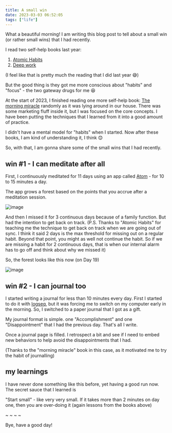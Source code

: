 ```yaml
---
title: A small win
date: 2023-03-03 06:52:05
tags: ["life"]
---
```


What a beautiful morning! I am writing this blog post to tell about a small win (or rather small wins) that I had recently.

I read two self-help books last year:
1. [Atomic Habits](https://www.goodreads.com/book/show/40121378-atomic-habits)
2. [Deep work](https://www.goodreads.com/book/show/25744928-deep-work)

(I feel like that is pretty much the reading that I did last year 😅)

But the good thing is they got me more conscious about "habits" and "focus" - the two gateway drugs for me 😆

At the start of 2023, I finished reading one more self-help book: [The morning miracle](https://www.goodreads.com/book/show/17166225-the-miracle-morning) randomly as it was lying around in our house. There was some marketing fluff inside it, but I was focused on the core concepts. I have been putting the techniques that I learned from it into a good amount of practice.

I didn't have a mental model for "habits" when I started. Now after these books, I am kind of understanding it, I think 😊

So, with that, I am gonna share some of the small wins that I had recently.

## win #1 - I can meditate after all

First, I continuously meditated for 11 days using an app called [Atom](https://play.google.com/store/apps/details?id=com.subconscious.thrive&hl=en_IN&gl=US) - for 10 to 15 minutes a day.

The app grows a forest based on the points that you accrue after a meditation session.

![image](https://user-images.githubusercontent.com/4211715/222609659-99f2f4be-4c54-4168-bce1-806ff1877424.png)

And then I missed it for 3 continuous days because of a family function. But had the intention to get back on track. (P.S. Thanks to "Atomic Habits" for teaching me the technique to get back on track when we are going out of sync. I think it said 2 days is the max threshold for missing out on a regular habit. Beyond that point, you might as well not continue the habit. So if we are missing a habit for 2 continuous days, that is when our internal alarm has to go off and think about why we missed it)

So, the forest looks like this now (on Day 19)

![image](https://user-images.githubusercontent.com/4211715/222611224-00093342-bf7e-4dce-8f9b-0609a6ea8db6.png)

## win #2 - I can journal too

I started writing a journal for less than 10 minutes every day. First I started to do it with [logseq](https://logseq.com/), but it was forcing me to switch on my computer early in the morning. So, I switched to a paper journal that I got as a gift.

My journal format is simple. one "Accomplishment" and one "Disappointment" that I had the previous day. That's all I write.

Once a journal page is filled. I retrospect a bit and see if I need to embed new behaviors to help avoid the disappointments that I had.

(Thanks to the "morning miracle" book in this case, as it motivated me to try the habit of journalling)

## my learnings

I have never done something like this before, yet having a good run now. The secret sauce that I learned is

"Start small" - like very very small. If it takes more than 2 minutes on day one, then you are over-doing it (again lessons from the books above)

~ ~ ~ ~

Bye, have a good day!
